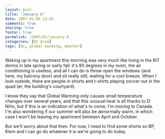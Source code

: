 ```yaml
---
layout: post
title: "January 6"
date: 2007-01-06 12:43
comments: true
sharing: true
footer: true
permalink: /2007/01/january-6
categories: [DC Area]
tags: [dc, global_warming, weather]
---
```

Waking up in my apartment this morning was very much like living in the RIT dorms in late spring or early fall: it's 80 degrees in my room, the air conditioning is useless, and all I can do is throw open the windows (and here, my balcony door) and sit really still, waiting for a cool breeze.  When I look outside, there are people in shorts and t-shirts playing soccer out in the quad (er, the building's courtyard).

I know they say that Global Warming only causes small temperature changes over several years, and that this unusual heat is all thanks to El Niño, but if this is an indication of what's to come, I'm moving to Canada.  I'm also wondering if our summer will also be abnormally warm, in which case I won't be leaving my apartment between April and October.

But we'll worry about that then.  For now, I need to find some shorts so BP, Klem and I can go do whatever it is we're going to do today.
